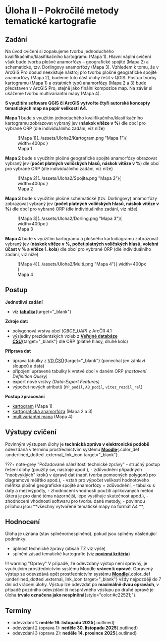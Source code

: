 # Úloha II – Pokročilé metody tematické kartografie

## Zadání 

Na úvod cvičení si zopakujeme tvorbu jednoduchého kvalifikačního/klasifikačního kartogramu (Mapa 1). Hlavní náplní cvičení však bude tvorba plošné anamorfózy – geografické spojité (Mapa 2) a schematické, tzv. Dorlingovy anamorfózy (Mapa 3). Vzhledem k tomu, že v ArcGIS Pro dosud neexistuje nástroj pro tvorbu plošné geografické spojité anamorfózy (Mapa 2), budeme tuto část úlohy řešit v QGIS. Postup tvorby kartogramu (Mapa 1) a ostatních typů anamorfózy (Mapa 2 a 3) bude představen v ArcGIS Pro, stejně jako finální kompozice map. Na závěr si ukážeme tvorbu multivariantní mapy (Mapa 4).

**S využitím software QGIS či ArcGIS vytvořte čtyři autorské koncepty tematických map na papír velikosti A4.**

**Mapa 1** bude s využitím jednoduchého kvalifikačního/klasifikačního kartogramu zobrazovat vybraný jev (**náskok vítěze v %**) dle obcí pro vybrané ORP (dle individuálního zadání, viz níže)

<figure markdown>
  ![Mapa 1](../assets/Uloha2/Kartogram.png "Mapa 1"){ width=400px }
  <figcaption>Mapa 1</figcaption>
</figure>

**Mapa 2** bude s využitím plošné geografické spojité anamorfózy obrazovat vybraný jev (**počet platných voličských hlasů, náskok vítěze v %**) dle obcí pro vybrané ORP (dle individuálního zadání, viz níže)

<figure markdown>
  ![Mapa 2](../assets/Uloha2/Spojita.png "Mapa 2"){ width=400px }
  <figcaption>Mapa 2</figcaption>
</figure>

**Mapa 3** bude s využitím plošné schematické (tzv. Dorlingovy) anamorfózy zobrazovat vybraný jev (**počet platných voličských hlasů, náskok vítěze v %**) dle obcí pro vybrané ORP (dle individuálního zadání, viz níže)

<figure markdown>
  ![Mapa 3](../assets/Uloha2/Dorling.png "Mapa 3"){ width=400px }
  <figcaption>Mapa 3</figcaption>
</figure>

**Mapa 4** bude s využitím kartogramu a plošného kartodiagramu zobrazovat vybraný jev (**náskok vítěze v %, počet platných voličských hlasů, volební účast v % a vítěze 1.  kola**) dle obcí pro vybrané ORP (dle individuálního zadání, viz níže)

<figure markdown>
  ![Mapa 4](../assets/Uloha2/Multi.png "Mapa 4"){ width=400px }
  <figcaption>Mapa 4</figcaption>
</figure>


## Postup

**Jednotlivá zadání**

-   viz [**tabulka**](https://moodle-vyuka.cvut.cz/draftfile.php/12299/user/draft/671901552/155KAT3_Uloha2_zadani_2024.xlsx){target="_blank"}

**Zdroje dat:**

-   polygonová vrstva obcí *(OBCE_UAP)* z ArcČR 4.1
-   výsledky prezidentských voleb z [**Veřejné databáze ČSÚ**](https://vdb.czso.cz/vdbvo2/faces/cs/index.jsf?page=vystup-objekt-parametry&z=T&f=TABULKA&sp=A&skupId=5033&katalog=34015&pvo=VOLDPR202302-OB-OR&str=v103&v=v101__VOLKOLO__1059__1){target="_blank"} dle ORP (platné hlasy, druhé kolo)

**Příprava dat**

-   úprava tabulky z [VD ČSÚ](https://vdb.czso.cz/vdbvo2/faces/cs/index.jsf?page=vystup-objekt-parametry&z=T&f=TABULKA&sp=A&skupId=5033&katalog=34015&pvo=VOLDPR202302-OB-OR&str=v103&v=v101__VOLKOLO__1059__1){target="_blank"} (ponechat jen záhlaví sloupců a data) 
-   připojení upravené tabulky k vrstvě obcí v daném ORP *(nastavení Definition Query)*
-   export nové vrstvy *(Data-Export Features)*
-   výpočet nových atributů (`PP_podil`, `AB_podil`, `vitez_rozdil_rel`)

**Postup zpracování**

- [kartogram](https://k155cvut.github.io/kar2/kartogram/) (Mapa 1)
- [kartografická anamorfóza](https://k155cvut.github.io/kar3/advanced/#kartograficka-anamorfoza) (Mapa 2 a 3)
- [multivariantní mapa](https://k155cvut.github.io/kar3/advanced/#multivariantni-mapy) (Mapa 4)

## Výstupy cvičení
Povinným výstupem úlohy je __technická zpráva v elektronické podobě__ odevzdaná v termínu prostřednictvím systému [__Moodle__](https://moodle-vyuka.cvut.cz/mod/assign/view.php?id=399548){.color_def .underlined_dotted .external_link_icon target="_blank"}.

???+ note-grey "Požadované náležitosti technické zprávy"
    -   stručný postup řešení úlohy (použitý sw, nástroje apod.),
    -   zdůvodnění případných "neobvyklých" kroků v úpravě dat (např. tvorba pomocných polygonů pro diagramové měířtko apod.),
    -   vztah pro výpočet velikosti hodnotového měřítka plošné geografické spojité anamorfózy + zdůvodnění,
    -   tabulku s daty a mezivýpočty,
    -   zhodnocení vhodnosti použití aplikovaných metod (která je pro dané téma názornější, lépe vystihuje skutečnost apod.),
    -   zhodnocení vhodnosti softwaru pro tvorbu dané metody,
    -   povinnou přílohou jsou **všechny vytvořené tematické mapy na formát A4 **;

## Hodnocení
Úloha je uznána (stav splněno/nesplněno), pokud jsou splněny následující podmínky:

-   úplnost technické zprávy (obsah TZ viz výše)
-   splnění zásad tematické kartografie (viz [**povinná kritéria**](https://docs.google.com/spreadsheets/d/1JDwojVnjUDCn3zh-XFYTTY4zu7iO2vEfEV0_wXXACT0))

!!! warning "Opravy"
    V případě, že odevzdaný výstup není správný, je vyučujícím prostřednictvím systému Moodle __vrácen k opravě__. Opravený výstup se odevzdává opět prostřednictvím systému [__Moodle__](https://moodle-vyuka.cvut.cz/mod/assign/view.php?id=399548){.color_def .underlined_dotted .external_link_icon target="_blank"} vždy nejpozději do 7 dní od vrácení úlohy. Výstup lze odevzdat po __maximálně dvou opravách__, v případě pozdního odevzdání či nesprávného výstupu po druhé opravě je úloha __trvale označena jako nesplněná__{style="color:#c22521;"}.

## Termíny

- odevzdání 1: __neděle 16. listopadu 2025__{.outlined}
- odevzdání 2 (oprava 1): __neděle 30. listopadu 2025__{.outlined}
- odevzdání 3 (oprava 2): __neděle 14. prosince 2025__{.outlined}



    